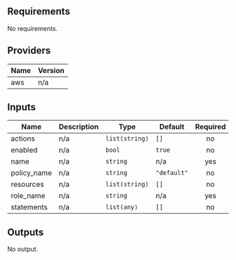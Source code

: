## Requirements

No requirements.

## Providers

| Name | Version |
|------|---------|
| aws | n/a |

## Inputs

| Name | Description | Type | Default | Required |
|------|-------------|------|---------|:--------:|
| actions | n/a | `list(string)` | `[]` | no |
| enabled | n/a | `bool` | `true` | no |
| name | n/a | `string` | n/a | yes |
| policy\_name | n/a | `string` | `"default"` | no |
| resources | n/a | `list(string)` | `[]` | no |
| role\_name | n/a | `string` | n/a | yes |
| statements | n/a | `list(any)` | `[]` | no |

## Outputs

No output.

